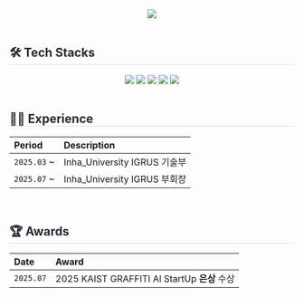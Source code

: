 <div align="center">
  <img src="https://capsule-render.vercel.app/api?type=venom&color=0:74a7fe,100:0042aa&height=240&width=1000&text=soseoyo&animation=fadeIn&fontColor=000000&fontSize=50" />
</div>
<br>

<div style="text-align: left;">
    <h2 style="border-bottom: 1px solid #d8dee4; color: #282d33;"> 🛠️ Tech Stacks </h2> 
    <div align= "center">
        <a href="https://www.apple.com/ios/" target="_blank"><img src="https://img.shields.io/badge/IOS-000000?style=flat-square&logo=IOS&logoColor=white"></a>
        <a href="https://www.notion.so" target="_blank"><img src="https://img.shields.io/badge/Notion-000000?style=flat-square&logo=Notion&logoColor=white"></a>
        <a href="https://www.python.org" target="_blank"><img src="https://img.shields.io/badge/Python-3776AB?style=flat-square&logo=Python&logoColor=white"></a>
        <a href="https://slack.com" target="_blank"><img src="https://img.shields.io/badge/Slack-4A154B?style=flat-square&logo=Slack&logoColor=white"></a>
        <a href="https://developer.apple.com/swift/" target="_blank"><img src="https://img.shields.io/badge/Swift-F05138?style=flat-square&logo=Swift&logoColor=white"></a>
    </div>
</div>
<br>

<div style="text-align: left;">
<h2 style="border-bottom: 1px solid #d8dee4; color: #282d33;"> 🧑‍💻 Experience </h2>

| Period      | Description                     |
| :---------- | :------------------------------ |
| `2025.03` ~ | Inha_University IGRUS 기술부      |
| `2025.07` ~ | Inha_University IGRUS 부회장    |

</div>
<br>

<div style="text-align: left;">
<h2 style="border-bottom: 1px solid #d8dee4; color: #282d33;"> 🏆 Awards </h2>

| Date       | Award                                      |
| :--------- | :----------------------------------------- |
| `2025.07`  | 2025 KAIST GRAFFITI AI StartUp **은상** 수상 |

</div>
